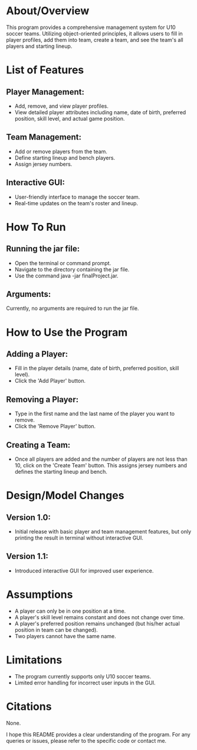 # About/Overview
This program provides a comprehensive management system for U10 soccer teams. Utilizing object-oriented principles, it allows users to fill in player profiles, add them into team, create a team, and see the team's all players and starting lineup.

# List of Features
## Player Management:
- Add, remove, and view player profiles.
- View detailed player attributes including name, date of birth, preferred position, skill level, and actual game position.
## Team Management:
- Add or remove players from the team.
- Define starting lineup and bench players.
- Assign jersey numbers.
## Interactive GUI:
- User-friendly interface to manage the soccer team.
- Real-time updates on the team's roster and lineup.
# How To Run
## Running the jar file:
- Open the terminal or command prompt.
- Navigate to the directory containing the jar file.
- Use the command java -jar finalProject.jar.
## Arguments:
Currently, no arguments are required to run the jar file. 

# How to Use the Program
## Adding a Player:
- Fill in the player details (name, date of birth, preferred position, skill level).
- Click the 'Add Player' button.
## Removing a Player:
- Type in the first name and the last name of the player you want to remove.
- Click the 'Remove Player' button.
## Creating a Team:
- Once all players are added and the number of players are not less than 10, click on the 'Create Team' button. This assigns jersey numbers and defines the starting lineup and bench.
# Design/Model Changes
## Version 1.0:
- Initial release with basic player and team management features, but only printing the result in terminal without interactive GUI.
## Version 1.1:
- Introduced interactive GUI for improved user experience.


# Assumptions
- A player can only be in one position at a time.
- A player's skill level remains constant and does not change over time.
- A player's preferred position remains unchanged (but his/her actual position in team can be changed).
- Two players cannot have the same name.

# Limitations
- The program currently supports only U10 soccer teams.
- Limited error handling for incorrect user inputs in the GUI.

# Citations
None.

I hope this README provides a clear understanding of the program. For any queries or issues, please refer to the specific code or contact me.